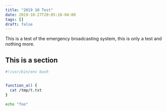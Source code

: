 ```yaml
---
title: "2019 10 Test"
date: 2019-10-27T20:05:18-04:00
tags: []
draft: false
---
```


This is a test of the emergency broadcasting system, this is only a test and nothing more.

## This is a section

```bash
#!/usr/bin/env bash


function_a() {
  cat /tmp/t.txt
}

echo "foo"
```

